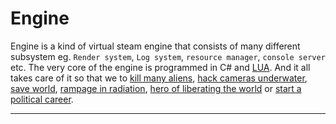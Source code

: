 # Engine

Engine is a kind of virtual steam engine that consists of many different subsystem eg. `Render system`,
`Log system`, `resource manager`, `console server` etc. The very core of the engine is programmed in C#
and [LUA][lua]. And it all takes care of it so that we to [kill many aliens][Doom], [hack cameras underwater][Bioshock],
[save world][spellcross], [rampage in radiation][fallout], [hero of liberating the world][had] or [start a political career][mafie].

---

[lua]: http://www.lua.org/

[doom]: https://en.wikipedia.org/wiki/Doom
[bioshock]: https://en.wikipedia.org/wiki/BioShock
[fallout]: https://en.wikipedia.org/wiki/Fallout
[spellcross]: https://en.wikipedia.org/wiki/Spellcross
[had]: https://en.wikipedia.org/wiki/Hidden_%26_Dangerous
[mafie]: https://en.wikipedia.org/wiki/Mafia:_The_City_of_Lost_Heaven
